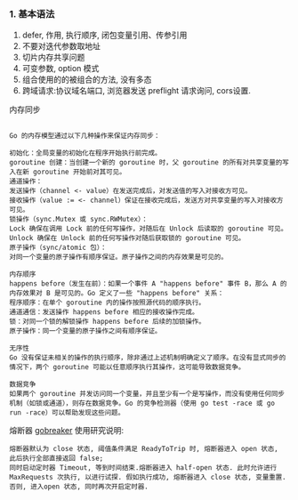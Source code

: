 ### 1. 基本语法
1. defer, 作用, 执行顺序, 闭包变量引用、传参引用
2. 不要对迭代参数取地址
3. 切片内存共享问题
4. 可变参数, option 模式
5. 组合使用的的被组合的方法, 没有多态
6. 跨域请求:协议域名端口, 浏览器发送 preflight 请求询问, cors设置.

内存同步
```

Go 的内存模型通过以下几种操作来保证内存同步：

初始化：全局变量的初始化在程序开始执行前完成。
goroutine 创建：当创建一个新的 goroutine 时，父 goroutine 的所有对共享变量的写入在新 goroutine 开始前对其可见。
通道操作：
发送操作（channel <- value）在发送完成后，对发送值的写入对接收方可见。
接收操作（value := <- channel）保证在接收完成后，发送方对共享变量的写入对接收方可见。
锁操作（sync.Mutex 或 sync.RWMutex）：
Lock 确保在调用 Lock 前的任何写操作，对随后在 Unlock 后读取的 goroutine 可见。
Unlock 确保在 Unlock 前的任何写操作对随后获取锁的 goroutine 可见。
原子操作（sync/atomic 包）：
对同一个变量的原子操作有顺序保证。原子操作之间的内存效果是可见的。

内存顺序
happens before（发生在前）：如果一个事件 A "happens before" 事件 B，那么 A 的内存效果对 B 是可见的。Go 定义了一些 "happens before" 关系：
程序顺序：在单个 goroutine 内的操作按照源代码的顺序执行。
通道通信：发送操作 happens before 相应的接收操作完成。
锁：对同一个锁的解锁操作 happens before 后续的加锁操作。
原子操作：同一个变量的原子操作之间有顺序保证。

无序性
Go 没有保证未相关的操作的执行顺序，除非通过上述机制明确定义了顺序。在没有显式同步的情况下，两个 goroutine 可能以任意顺序执行其操作，这可能导致数据竞争。

数据竞争
如果两个 goroutine 并发访问同一个变量，并且至少有一个是写操作，而没有使用任何同步机制（如锁或通道），则存在数据竞争。Go 的竞争检测器（使用 go test -race 或 go run -race）可以帮助发现这些问题。
```

熔断器 [gobreaker](https://github.com/sony/gobreaker?tab=readme-ov-file) 使用研究说明:
```
熔断器默认为 close 状态, 阈值条件满足 ReadyToTrip 时, 熔断器进入 open 状态,  此后执行全部直接返回 false;
同时启动定时器 Timeout, 等到时间结束.熔断器进入 half-open 状态. 此时允许进行 MaxRequests 次执行, 以进行试探. 假如执行成功, 熔断器进入 close 状态, 变量重置.
否则, 进入open 状态, 同时再次开启定时器.
```
